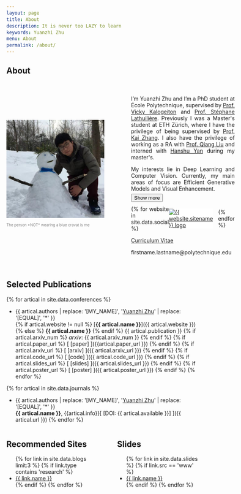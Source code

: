 ```yaml
---
layout: page
title: About
description: It is never too LAZY to learn
keywords: Yuanzhi Zhu
menu: About
permalink: /about/
---
```


<style>
    @media (max-width: 600px) {
        .bio-container {
            flex-direction: column;
        }
        .bio-text {
            margin-left: 10px !important;
            margin-right: 10px !important;
        }
    }
    @media (max-width: 700px) {
        .my_container {
            flex-direction: column;
        }
    }
</style>

## About
<div class="bio-container" style="display: flex; align-items: center;">
    <div class="image-container" style="width: 256px; flex-shrink: 0;">
        <img src="/images/About_Me.jpg" width="256px" height=auto alt="About Me" />
        <p style="color:gray; font-size:0.7em">The person *NOT* wearing a blue cravat is me</p>
    </div>
    <div class="bio-text" style="margin-left: 50px; margin-right: 50px; padding: 20px 20px 20px 20px; text-align: justify;">
        <p style='margin-bottom: 5px;'>I’m Yuanzhi Zhu and I’m a PhD student at École Polytechnique, supervised by <a href="https://vicky.kalogeiton.info/">Prof. Vicky Kalogeiton</a> and <a href="https://stelat.eu/">Prof. Stéphane Lathuilière</a>. Previously I was a Master's student at ETH Zürich, where I have the privilege of being supervised by <a href="https://cszn.github.io/">Prof. Kai Zhang</a>. I also have the privilege of working as a RA with <a href="https://www.cs.utexas.edu/~lqiang/">Prof. Qiang Liu</a> and interned with <a href="https://hanshuyan.github.io/">Hanshu Yan</a> during my master's.</p>
        <p style='margin-bottom: 5px;'>My interests lie in Deep Learning and Computer Vision. Currently, my main areas of focus are Efficient Generative Models and Visual Enhancement.</p>
        <div id="extra-bio" style="display: none; margin-bottom: 5px;">
            <p style='margin-bottom: 5px;'>Previously I was a bachelor student in Beihang University, where I had the fortune of being mentored by both Dr. Zhizhong Zhang and Prof. Yue Zhang. Additionally, I had the opportunity to embark on a summer internship in <a href="https://otaniqnm.com/home/">Prof. Otani's lab</a>. I am from Quanjiao Middle School.</p>
        </div>
        <button id="show-more-button" style='margin-bottom: 10px;'>Show more</button>
        <div style="display: flex; align-items: center;">
            {% for website in site.data.social %}
                <a href="{{ website.url }}" style="margin-right: 13.5px; background-color: white; display: inline-block;">
                    <img src="/assets/logos/{{ website.sitename }}.png" alt="{{ website.sitename }} logo" width="30" height="30" style="vertical-align: middle;"/>
                </a>
            {% endfor %}
        </div>
        <p><a href="/documents/Yuanzhi-Zhu-CV.pdf">Curriculum Vitae</a></p>
        <p>firstname.lastname@polytechnique.edu</a></p>
    </div>
</div>


## Selected Publications
{% for artical in site.data.conferences %}
* {{ artical.authors | replace: '[MY_NAME]', '<ins>Yuanzhi Zhu</ins>' | replace: '[EQUAL]', '\*' }} <br>
  {% if artical.website != null %} [**{{ artical.name }}**]({{ artical.website }}) {% else %} **{{ artical.name }}** {% endif %}
  {{ artical.publication }} {% if artical.arxiv_num %} *arxiv*: {{ artical.arxiv_num }} {% endif %}
  {% if artical.paper_url %} [ [paper] ]({{artical.paper_url }}) {% endif %} {% if artical.arxiv_url %} [ [arxiv] ]({{ artical.arxiv_url }}) {% endif %} {% if artical.code_url %} [ [code] ]({{ artical.code_url }}) {% endif %} {% if artical.slides_url %} [ [slides] ]({{ artical.slides_url }}) {% endif %} {% if artical.poster_url %} [ [poster] ]({{ artical.poster_url }}) {% endif %}
{% endfor %}

{% for artical in site.data.journals %}
* {{ artical.authors | replace: '[MY_NAME]', '<ins>Yuanzhi Zhu</ins>' | replace: '[EQUAL]', '\*' }} <br>
  **{{ artical.name }}**, {{artical.info}}[ [DOI: {{ artical.available }}] ]({{ artical.url }})
{% endfor %}

<div class="my_container" style="display: flex; justify-content: space-between;">
  <div class="my_column" style="flex: 1; margin-right: 75px;">
    <h2><a href="https://yuanzhi-zhu.github.io/readinglist/" style="text-decoration: none; color: inherit;">Recommended Sites</a></h2>
    <ul>
      <!-- only display the first three links -->
      {% for link in site.data.blogs limit:3 %}
      <!-- if link.type contains 'research' -->
        {% if link.type contains 'research' %}
          <li><a href="{{ link.url }}">{{ link.name }}</a></li>
        {% endif %}
      {% endfor %}
    </ul>
  </div>
  <div class="my_column" style="flex: 1;">
    <h2><a href="https://yuanzhi-zhu.github.io/documents/slides/" style="text-decoration: none; color: inherit;">Slides</a></h2>
    <ul>
      {% for link in site.data.slides %}
        {% if link.src == 'www' %}
          <li><a href="{{ link.url }}">{{ link.name }}</a></li>
        {% endif %}
      {% endfor %}
    </ul>
  </div>
</div>


<!-- <div class="my_container" style="display: flex; justify-content: space-between;">
  <div class="my_column" style="flex: 1; margin-right: 75px;">
    <h2>Useful Links</h2>
    <ul>
      {% for link in site.data.links limit:3 %}
        {% if link.src == 'www' %}
          <li><a href="{{ link.url }}">{{ link.name }}</a></li>
        {% endif %}
      {% endfor %}
    </ul>
  </div>
  <div class="my_column" style="flex: 1;">
    <h2>Collaborators</h2>
    <ul>
      {% for link in site.data.collaborators %}
        {% if link.src == 'www' %}
          <li><a href="{{ link.url }}">{{ link.name }}</a></li>
        {% endif %}
      {% endfor %}
    </ul>
  </div>
</div> -->


<script>
document.getElementById("show-more-button").addEventListener("click", function() {
    var extraBio = document.getElementById("extra-bio");
    var button = document.getElementById("show-more-button");
    if (extraBio.style.display === "none") {
        extraBio.style.display = "block";
        button.textContent = "Show less"; // change button text when extra bio is displayed
    } else {
        extraBio.style.display = "none";
        button.textContent = "Show more"; // change button text when extra bio is hidden
    }
});
</script>
